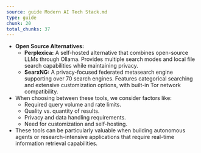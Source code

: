 ```yaml
---
source: guide Modern AI Tech Stack.md
type: guide
chunk: 20
total_chunks: 37
---
```


* **Open Source Alternatives:**
    * **Perplexica:** A self-hosted alternative that combines open-source LLMs through Ollama. Provides multiple search modes and local file search capabilities while maintaining privacy.
    * **SearxNG:** A privacy-focused federated metasearch engine supporting over 70 search engines. Features categorical searching and extensive customization options, with built-in Tor network compatibility.
* When choosing between these tools, we consider factors like:
    * Required query volume and rate limits.
    * Quality vs. quantity of results.
    * Privacy and data handling requirements.
    * Need for customization and self-hosting.
* These tools can be particularly valuable when building autonomous agents or research-intensive applications that require real-time information retrieval capabilities.